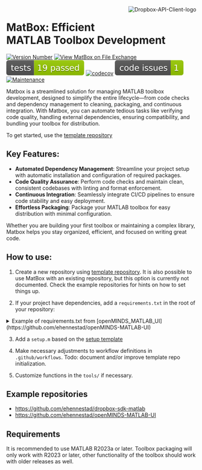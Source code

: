 <a href="https://github.com/user-attachments/assets/2d53e2fa-9b07-41b5-b20f-e086d126102d">
  <picture>
    <source media="(prefers-color-scheme: dark)" srcset="https://github.com/user-attachments/assets/2d53e2fa-9b07-41b5-b20f-e086d126102d">
    <source media="(prefers-color-scheme: light)" srcset="https://github.com/user-attachments/assets/2d53e2fa-9b07-41b5-b20f-e086d126102d">
    <img alt="Dropbox-API-Client-logo" src="[/resources/images/toolbox_image.png](https://github.com/user-attachments/assets/2d53e2fa-9b07-41b5-b20f-e086d126102d)" title="MatBox" align="right" height="70"​>
  </picture>
</a>

# MatBox: Efficient MATLAB Toolbox Development
[![Version Number](https://img.shields.io/github/v/release/ehennestad/MatBox?label=version)](https://github.com/ehennestad/MatBox/releases/latest)
[![View MatBox on File Exchange](https://www.mathworks.com/matlabcentral/images/matlab-file-exchange.svg)](https://se.mathworks.com/matlabcentral/fileexchange/180185-matbox)
[![MATLAB Tests](.github/badges/tests.svg)](https://github.com/ehennestad/MatBox/actions/workflows/update.yml)
[![codecov](https://codecov.io/gh/ehennestad/MatBox/graph/badge.svg?token=6D7STF19X0)](https://codecov.io/gh/ehennestad/MatBox)
[![MATLAB Code Issues](.github/badges/code_issues.svg)](https://github.com/ehennestad/MatBox/security/code-scanning)
[![Maintenance](https://img.shields.io/badge/Maintained%3F-yes-green.svg)](https://gitHub.com/ehennestad/MatBox/graphs/commit-activity)

Matbox is a streamlined solution for managing MATLAB toolbox development, designed to simplify the entire lifecycle—from code checks and dependency management to cleaning, packaging, and continuous integration. With Matbox, you can automate tedious tasks like verifying code quality, handling external dependencies, ensuring compatibility, and bundling your toolbox for distribution.

To get started, use the [template repository](https://github.com/ehennestad/Matlab-Toolbox)

## Key Features:

- **Automated Dependency Management**: Streamline your project setup with automatic installation and configuration of required packages.
- **Code Quality Assurance**: Perform code checks and maintain clean, consistent codebases with linting and format enforcement.
- **Continuous Integration**: Seamlessly integrate CI/CD pipelines to ensure code stability and easy deployment.
- **Effortless Packaging**: Package your MATLAB toolbox for easy distribution with minimal configuration.

Whether you are building your first toolbox or maintaining a complex library, Matbox helps you stay organized, efficient, and focused on writing great code.

## How to use:

1. Create a new repository using [template repository](https://github.com/ehennestad/Matlab-Toolbox). It is also possible to use MatBox with an existing repository, but this option is currently not documented. Check the example repositories for hints on how to set things up.

2. If your project have dependencies, add a `requirements.txt` in the root of your repository:
<details>
<summary>Example of requirements.txt from [openMINDS_MATLAB_UI](https://github.com/ehennestad/openMINDS-MATLAB-UI)</summary>

### requirements.txt
```
https://github.com/openMetadataInitiative/openMINDS_MATLAB
https://github.com/ehennestad/StructEditor
https://github.com/VervaekeLab/NANSEN
fex://66235-widgets-toolbox-compatibility-support/1.3.330
fex://83328-widgets-toolbox-matlab-app-designer-components
fex://160058-recursively-list-files-and-folders
fex://167901-iconbutton-app-component
```
</details>

3. Add a `setup.m` based on the [setup template](https://github.com/ehennestad/MatBox/blob/main/code/templates/setup.m)

4. Make necessary adjustments to workflow definitions in `.github/workflows`. Todo: document and/or improve template repo initialization.

5. Customize functions in the `tools/` if necessary.


## Example repositories
- https://github.com/ehennestad/dropbox-sdk-matlab
- https://github.com/ehennestad/openMINDS-MATLAB-UI


## Requirements
It is recommended to use MATLAB R2023a or later. Toolbox packaging will only work with R2023 or later, other functionality of the toolbox should work with older releases as well.

